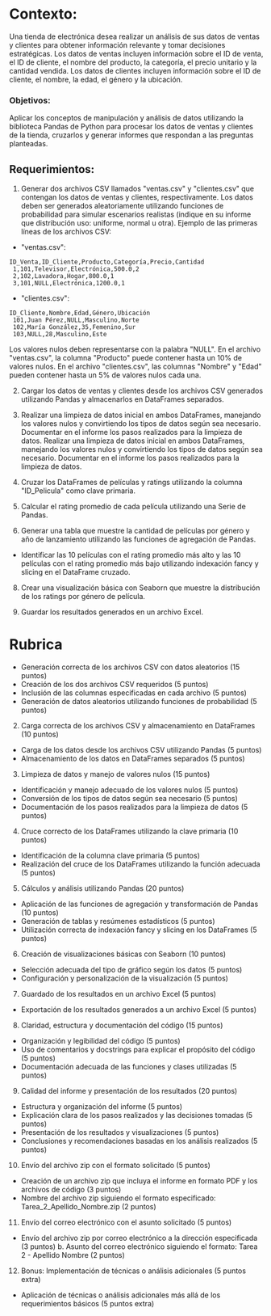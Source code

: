 # Contexto:
Una tienda de electrónica desea realizar un análisis de sus datos de ventas y clientes para obtener información relevante y tomar decisiones estratégicas. Los datos de ventas incluyen información sobre el ID de venta, el ID de cliente, el nombre del producto, la categoría, el precio unitario y la cantidad vendida. Los datos de clientes incluyen información sobre el ID de cliente, el nombre, la edad, el género y la ubicación.

### Objetivos:
Aplicar los conceptos de manipulación y análisis de datos utilizando la biblioteca Pandas de Python para procesar los datos de ventas y clientes de la tienda, cruzarlos y generar informes que respondan a las preguntas planteadas.
## Requerimientos:
1. Generar dos archivos CSV llamados "ventas.csv" y "clientes.csv" que contengan los datos de ventas y clientes, respectivamente. Los datos deben ser generados aleatoriamente utilizando funciones de probabilidad para simular escenarios realistas (indique en su informe que distribución uso: uniforme, normal u otra). Ejemplo de las primeras líneas de los archivos CSV:
- "ventas.csv":
```
ID_Venta,ID_Cliente,Producto,Categoría,Precio,Cantidad
 1,101,Televisor,Electrónica,500.0,2
 2,102,Lavadora,Hogar,800.0,1
 3,101,NULL,Electrónica,1200.0,1
```
- "clientes.csv":
```
ID_Cliente,Nombre,Edad,Género,Ubicación
 101,Juan Pérez,NULL,Masculino,Norte
 102,María González,35,Femenino,Sur
 103,NULL,28,Masculino,Este
```
Los valores nulos deben representarse con la palabra "NULL". En el archivo "ventas.csv", la columna "Producto" puede contener hasta un 10% de valores nulos. En el archivo "clientes.csv", las columnas "Nombre" y "Edad" pueden contener hasta un 5% de valores nulos cada una.

2. Cargar los datos de ventas y clientes desde los archivos CSV generados utilizando Pandas y almacenarlos en DataFrames separados.

3. Realizar una limpieza de datos inicial en ambos DataFrames, manejando los valores nulos y convirtiendo los tipos de datos según sea necesario. Documentar en el informe los pasos realizados para la limpieza de datos.
Realizar una limpieza de datos inicial en ambos DataFrames, manejando los valores nulos y convirtiendo los tipos de datos según sea necesario. Documentar en el informe los pasos realizados para la limpieza de datos.

4. Cruzar los DataFrames de películas y ratings utilizando la columna "ID_Pelicula" como clave primaria.

5. Calcular el rating promedio de cada película utilizando una Serie de Pandas.

6. Generar una tabla que muestre la cantidad de películas por género y año de lanzamiento
utilizando las funciones de agregación de Pandas.

- Identificar las 10 películas con el rating promedio más alto y las 10 películas con el
rating promedio más bajo utilizando indexación fancy y slicing en el DataFrame
cruzado.

8. Crear una visualización básica con Seaborn que muestre la distribución de los ratings
por género de película.

9. Guardar los resultados generados en un archivo Excel.

# Rubrica
- Generación correcta de los archivos CSV con datos aleatorios (15 puntos)
- Creación de los dos archivos CSV requeridos (5 puntos)
- Inclusión de las columnas especificadas en cada archivo (5 puntos)
- Generación de datos aleatorios utilizando funciones de probabilidad (5 puntos)

2. Carga correcta de los archivos CSV y almacenamiento en DataFrames (10 puntos)
- Carga de los datos desde los archivos CSV utilizando Pandas (5 puntos)
- Almacenamiento de los datos en DataFrames separados (5 puntos)

3. Limpieza de datos y manejo de valores nulos (15 puntos)
- Identificación y manejo adecuado de los valores nulos (5 puntos)
- Conversión de los tipos de datos según sea necesario (5 puntos)
- Documentación de los pasos realizados para la limpieza de datos (5 puntos)

4. Cruce correcto de los DataFrames utilizando la clave primaria (10 puntos)
- Identificación de la columna clave primaria (5 puntos)
- Realización del cruce de los DataFrames utilizando la función adecuada (5
puntos)

5. Cálculos y análisis utilizando Pandas (20 puntos)
- Aplicación de las funciones de agregación y transformación de Pandas (10 puntos)
- Generación de tablas y resúmenes estadísticos (5 puntos)
- Utilización correcta de indexación fancy y slicing en los DataFrames (5 puntos)

6. Creación de visualizaciones básicas con Seaborn (10 puntos)
- Selección adecuada del tipo de gráfico según los datos (5 puntos)
- Configuración y personalización de la visualización (5 puntos)

7. Guardado de los resultados en un archivo Excel (5 puntos)
- Exportación de los resultados generados a un archivo Excel (5 puntos)

8. Claridad, estructura y documentación del código (15 puntos)
- Organización y legibilidad del código (5 puntos)
- Uso de comentarios y docstrings para explicar el propósito del código (5 puntos)
- Documentación adecuada de las funciones y clases utilizadas (5 puntos)

9. Calidad del informe y presentación de los resultados (20 puntos)
- Estructura y organización del informe (5 puntos)
- Explicación clara de los pasos realizados y las decisiones tomadas (5 puntos)
- Presentación de los resultados y visualizaciones (5 puntos)
- Conclusiones y recomendaciones basadas en los análisis realizados (5 puntos)

10. Envío del archivo zip con el formato solicitado (5 puntos)
- Creación de un archivo zip que incluya el informe en formato PDF y los archivos
de código (3 puntos) 
- Nombre del archivo zip siguiendo el formato especificado: Tarea_2_Apellido_Nombre.zip (2 puntos)


11. Envío del correo electrónico con el asunto solicitado (5 puntos)
- Envío del archivo zip por correo electrónico a la dirección especificada (3 puntos) b. Asunto del correo electrónico siguiendo el formato: Tarea 2 - Apellido Nombre (2 puntos)

12. Bonus: Implementación de técnicas o análisis adicionales (5 puntos extra)
- Aplicación de técnicas o análisis adicionales más allá de los requerimientos básicos (5 puntos extra)
